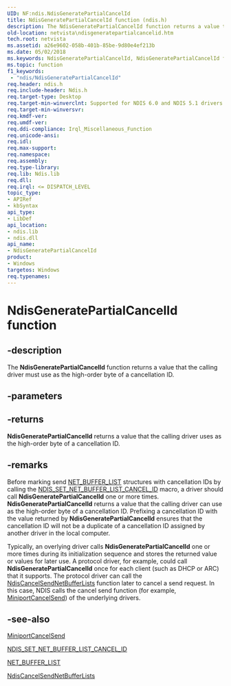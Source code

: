 ```yaml
---
UID: NF:ndis.NdisGeneratePartialCancelId
title: NdisGeneratePartialCancelId function (ndis.h)
description: The NdisGeneratePartialCancelId function returns a value that the calling driver must use as the high-order byte of a cancellation ID.
old-location: netvista\ndisgeneratepartialcancelid.htm
tech.root: netvista
ms.assetid: a26e9602-058b-401b-85be-9d80e4ef213b
ms.date: 05/02/2018
ms.keywords: NdisGeneratePartialCancelId, NdisGeneratePartialCancelId function [Network Drivers Starting with Windows Vista], ndis/NdisGeneratePartialCancelId, netvista.ndisgeneratepartialcancelid, protocol_ndis_functions_ref_0d6b9e5a-d346-46a0-8f1c-d6677df53f1c.xml
ms.topic: function
f1_keywords:
 - "ndis/NdisGeneratePartialCancelId"
req.header: ndis.h
req.include-header: Ndis.h
req.target-type: Desktop
req.target-min-winverclnt: Supported for NDIS 6.0 and NDIS 5.1 drivers (see    NdisGeneratePartialCancelId   (NDIS 5.1)) in Windows Vista. Supported for NDIS 5.1 drivers (see    NdisGeneratePartialCancelId   (NDIS 5.1)) in Windows XP.
req.target-min-winversvr: 
req.kmdf-ver: 
req.umdf-ver: 
req.ddi-compliance: Irql_Miscellaneous_Function
req.unicode-ansi: 
req.idl: 
req.max-support: 
req.namespace: 
req.assembly: 
req.type-library: 
req.lib: Ndis.lib
req.dll: 
req.irql: <= DISPATCH_LEVEL
topic_type:
- APIRef
- kbSyntax
api_type:
- LibDef
api_location:
- ndis.lib
- ndis.dll
api_name:
- NdisGeneratePartialCancelId
product:
- Windows
targetos: Windows
req.typenames: 
---
```


# NdisGeneratePartialCancelId function


## -description


The
  <b>NdisGeneratePartialCancelId</b> function returns a value that the calling driver must use as the
  high-order byte of a cancellation ID.


## -parameters






## -returns



<b>NdisGeneratePartialCancelId</b> returns a value that the calling driver uses as the high-order byte of
     a cancellation ID.




## -remarks



Before marking send 
    <a href="https://docs.microsoft.com/windows-hardware/drivers/ddi/content/ndis/ns-ndis-_net_buffer_list">NET_BUFFER_LIST</a> structures with cancellation
    IDs by calling the 
    <a href="https://docs.microsoft.com/windows-hardware/drivers/network/ndis-set-net-buffer-list-cancel-id">
    NDIS_SET_NET_BUFFER_LIST_CANCEL_ID</a> macro, a driver should call 
    <b>NdisGeneratePartialCancelId</b> one or more times. 
    <b>NdisGeneratePartialCancelId</b> returns a value that the calling driver can use as the high-order byte
    of a cancellation ID. Prefixing a cancellation ID with the value returned by 
    <b>NdisGeneratePartialCancelId</b> ensures that the cancellation ID will not be a duplicate of a
    cancellation ID assigned by another driver in the local computer.

Typically, an overlying driver calls 
    <b>NdisGeneratePartialCancelId</b> one or more times during its initialization sequence and stores the
    returned value or values for later use. A protocol driver, for example, could call 
    <b>NdisGeneratePartialCancelId</b> once for each client (such as DHCP or ARC) that it supports. The
    protocol driver can call the 
    <a href="https://docs.microsoft.com/windows-hardware/drivers/ddi/content/ndis/nf-ndis-ndiscancelsendnetbufferlists">
    NdisCancelSendNetBufferLists</a> function later to cancel a send request. In this case, NDIS calls the
    cancel send function (for example, 
    <a href="https://docs.microsoft.com/windows-hardware/drivers/ddi/content/ndis/nc-ndis-miniport_cancel_send">MiniportCancelSend</a>) of the
    underlying drivers.




## -see-also




<a href="https://docs.microsoft.com/windows-hardware/drivers/ddi/content/ndis/nc-ndis-miniport_cancel_send">MiniportCancelSend</a>



<a href="https://docs.microsoft.com/windows-hardware/drivers/network/ndis-set-net-buffer-list-cancel-id">
   NDIS_SET_NET_BUFFER_LIST_CANCEL_ID</a>



<a href="https://docs.microsoft.com/windows-hardware/drivers/ddi/content/ndis/ns-ndis-_net_buffer_list">NET_BUFFER_LIST</a>



<a href="https://docs.microsoft.com/windows-hardware/drivers/ddi/content/ndis/nf-ndis-ndiscancelsendnetbufferlists">NdisCancelSendNetBufferLists</a>
 

 

